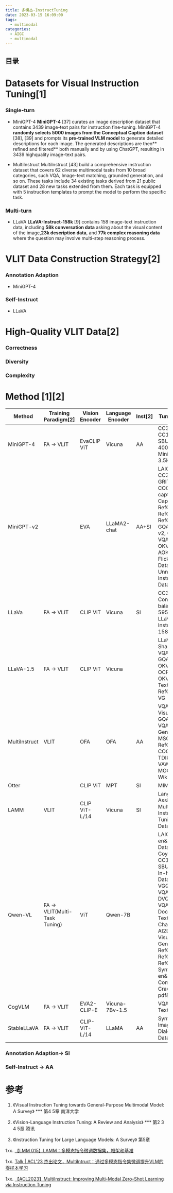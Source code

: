 ```yaml
---
title: 多模态-InstructTuning
date: 2023-03-15 16:09:00
tags:
  - multimodal
categories:
  - AIGC  
  - multimodal
---
```


<p></p>
<!-- more -->

## 目录
<!-- toc -->

# Datasets for Visual Instruction Tuning[1]
### Single-turn
+ MiniGPT-4
**MiniGPT-4** [37] curates an image description dataset that contains 3439 image-text pairs for instruction fine-tuning. MiniGPT-4 **randomly selects 5000 images from the Conceptual Caption dataset** [38], [39] and prompts its **pre-trained VLM model** to generate detailed descriptions for each image. The generated descriptions are then** refined and filtered** both manually and by using ChatGPT, resulting in 3439 highquality image-text pairs.

+ MultiInstruct
MultiInstruct [43] build a comprehensive instruction dataset that covers 62 diverse multimodal tasks from 10 broad categories, such VQA, Image-text matching, grounded generation, and so on. These tasks include 34 existing tasks derived from 21 public dataset and 28 new tasks extended from them. Each task is equipped with 5 instruction templates to prompt the model to perform the specific task.

### Multi-turn
+ LLaVA
**LLaVA-Instruct-158k** [9] contains 158 image-text instruction data, including **58k conversation data** asking about the visual content of the image,**23k description data**, and **77k complex reasoning data** where the question may involve multi-step reasoning process.

# VLIT Data Construction Strategy[2]
### Annotation Adaption
+ MiniGPT-4

### Self-Instruct
+ LLaVA

# High-Quality VLIT Data[2]
### Correctness
### Diversity
### Complexity

# Method [1][2]

| Method        | Training Paradigm[2]         | Vision Encoder | Language Encoder | Inst[2] | Tuning Data                                                  |
| ------------- | ---------------------------- | -------------- | ---------------- | ------- | ------------------------------------------------------------ |
| MiniGPT-4     | FA → VLIT                    | EvaCLIP ViT    | Vicuna           | AA      | CC3M, CC12M, SBU, LAION 400M, MiniGPT-3.5K                   |
| MiniGPT-v2    |                              | EVA            | LLaMA2-chat      | AA+SI   | LAION, CC3M, SBU, GRIT-20M, COCO caption, Text Captions, RefCOCO, RefCOCO+, RefCOCOg, GQA, VQA-v2, OCR-VQA, OKVQA, AOK-VQA, Flickr30k Dataset, Unnatural Instruction Dataset |
| LLaVa         | FA → VLIT                    | CLIP ViT       | Vicuna           | SI      | CC3M Concept-balanced 595K, LLaVA-Instruct-158K              |
| LLaVA-1.5     | FA → VLIT                    | CLIP ViT       | Vicuna           |         | LLaVA, ShareGPT, VQAv2, GQA, OKVQA, OCRVQA, A-OKVQA, TextCaps, RefCOCO, VG |
| MultiInstruct | VLIT                         | OFA            | OFA              | AA      | VQAv2, Visual7w, GQA, OK-VQA, Visual Genome, MSCOCO, RefCOCO, COCO-Text, TDIUC, IQA, VAW, MOCHEG, WikiHow |
| Otter         |                              | CLIP ViT       | MPT              | SI      | MIMIC-IT                                                     |
| LAMM          | VLIT                         | CLIP ViT-L/14  | Vicuna           | SI      | Language-Assisted Multi-Modal Instruction-Tuning Dataset     |
| Qwen-VL       | FA → VLIT(Multi-Task Tuning) | ViT            | Qwen-7B          |         | LAION-en&zh, DataComp, Coyo, CC12M&3M, SBU, COCO, In-house Data, GQA, VGQA, VQAv2, DVQA, OCR-VQA, DocVQA, TextVQA, ChartQA, AI2D, GRIT, Visual Genome, RefCOCO, RefCOCO+, RefCOCOg, SynthDoG-en&zh, Common Crawl pdf&HTML |
| CogVLM        | FA → VLIT                    | EVA2-CLIP-E    | Vicuna-7Bv-1.5   |         | VQAv2, TextVQA                                               |
| StableLLaVA   | FA → VLIT                    | CLIP-ViT-L/14  | LLaMA            | AA      | Synthesized Image-Dialogue Dataset                           |

### Annotation Adaption-> SI
### Self-Instruct -> AA

# 参考

1. 《Visual Instruction Tuning towards General-Purpose Multimodal Model: A Survey》 ***  第4 5章  南洋大学 

2. 《Vision-Language Instruction Tuning: A Review and Analysis》 ***  第2 3 4 5章   腾讯

3. 《Instruction Tuning for Large Language Models: A Survey》 第5章

1xx. [【LMM 015】LAMM：多模态指令微调数据集，框架和基准](https://datac.blog.csdn.net/article/details/135434897)

1xx. [Talk | ACL'23 杰出论文，MultiIntruct：通过多模态指令集微调提升VLM的零样本学习](https://www.bilibili.com/video/BV12p4y1M7RV/)

1xx. [【ACL2023】MultiInstruct: Improving Multi-Modal Zero-Shot Learning via Instruction Tuning](https://blog.csdn.net/qq_45978862/article/details/132008907)



